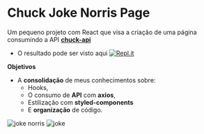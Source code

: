 # Chuck Joke Norris Page

Um pequeno projeto com React que visa a criação de uma página consumindo a API [**chuck-api**](https://api.chucknorris.io/#!)

- O resultado pode ser visto aqui <a href='https://chuck-norris-jokes.araujocoding.repl.co/'><img alt="Repl.it" src="https://img.shields.io/badge/Repl.it-%230D101E.svg?&style=for-the-badge&logo=Repl.it&logoColor=white"/></a>

**Objetivos**
- A **consolidação** de meus conhecimentos sobre:
   - Hooks,
   - O consumo de **API** com **axios**, 
   - Estilização com **styled-components**
   - E  **organização** de código.


![joke norris](https://user-images.githubusercontent.com/60116988/117523130-7bf78280-af8d-11eb-9f3c-463ec075ab76.png)
![joke](https://user-images.githubusercontent.com/60116988/118334966-fcb20380-b4e4-11eb-95ec-a274c3bb4ee3.png)
